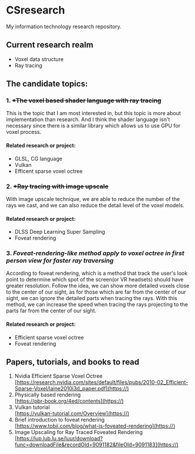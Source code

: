 # CSresearch
My information technology research repository.
## Current research realm
* Voxel data structure
* Ray tracing

## The candidate topics:

### 1. ~~*The voxel based shader language with ray tracing~~

This is the topic that I am most interested in, but this topic is more about implementation than research. And I think the shader language isn't necessary since there is a similar library which allows us to use GPU for voxel process.

#### Related research or project:
* GLSL, CG language
* Vulkan
* Efficent sparse voxel octree

### 2. ~~*Ray tracing with image upscale~~

With image upscale technique, we are able to reduce the number of the rays we cast, and we can also reduce the detail level of the voxel models.

#### Related research or project:
* DLSS Deep Learning Super Sampling
* Foveat rendering

### 3. *Foveat-rendering-like method apply to voxel octree in first person view for faster ray traversing*

According to foveat rendering, which is a method that track the user's look point to determine which spot of the screen(or VR headsets) should have greater resolution. Follow the idea, we can show more detailed voxels close to the center of our sight, as for those which are far from the center of our sight, we can ignore the detailed parts when tracing the rays. With this method, we can increase the speed when tracing the rays projecting to the parts far from the center of our sight. 

#### Related research or project:
* Efficient sparse voxel octree
* Foveat rendering

## Papers, tutorials, and books to read
1. Nvidia Efficient Sparse Voxel Octree  
[https://research.nvidia.com/sites/default/files/pubs/2010-02_Efficient-Sparse-Voxel/laine2010i3d_paper.pdf](https://)
2. Physically based rendering  
[https://pbr-book.org/4ed/contents](https://)
3. Vulkan tutorial  
[https://vulkan-tutorial.com/Overview](https://)
4. Brief introduction to foveat rendering  
[https://www.tobii.com/blog/what-is-foveated-rendering](https://)
5. Image Upscaling for Ray Traced Foveated Rendering  
[https://lup.lub.lu.se/luur/download?func=downloadFile&recordOId=9091182&fileOId=9091183](https://)
